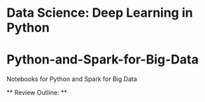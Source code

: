 # Data Science: Deep Learning in Python

# Python-and-Spark-for-Big-Data
Notebooks for Python and Spark for Big Data

** Review Outline: **

 
    
    
    

 
 
    
    
    

 
